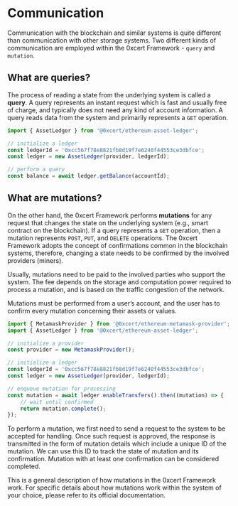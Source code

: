 # Communication

Communication with the blockchain and similar systems is quite different than communication with other storage systems. Two different kinds of communication are employed within the 0xcert Framework - `query` and `mutation`.

## What are queries?

The process of reading a state from the underlying system is called a **query**. A query represents an instant request which is fast and usually free of charge, and typically does not need any kind of account information. A query reads data from the system and primarily represents a `GET` operation.

```ts
import { AssetLedger } from '@0xcert/ethereum-asset-ledger';

// initialize a ledger
const ledgerId = '0xcc567f78e8821fb8d19f7e6240f44553ce3dbfce';
const ledger = new AssetLedger(provider, ledgerId);

// perform a query
const balance = await ledger.getBalance(accountId);
```

## What are mutations?

On the other hand, the 0xcert Framework performs **mutations** for any request that changes the state on the underlying system (e.g., smart contract on the blockchain). If a query represents a `GET` operation, then a mutation represents `POST`, `PUT`, and `DELETE` operations. The 0xcert Framework adopts the concept of confirmations common in the blockchain systems, therefore, changing a state needs to be confirmed by the involved providers (miners).

Usually, mutations need to be paid to the involved parties who support the system. The fee depends on the storage and computation power required to process a mutation, and is based on the traffic congestion of the network.

Mutations must be performed from a user’s account, and the user has to confirm every mutation concerning their assets or values.

```ts
import { MetamaskProvider } from '@0xcert/ethereum-metamask-provider';
import { AssetLedger } from '@0xcert/ethereum-asset-ledger';

// initialize a provider
const provider = new MetamaskProvider();

// initialize a ledger
const ledgerId = '0xcc567f78e8821fb8d19f7e6240f44553ce3dbfce';
const ledger = new AssetLedger(provider, ledgerId);

// enqueue mutation for processing
const mutation = await ledger.enableTransfers().then((mutation) => {
    // wait until confirmed
    return mutation.complete();
});
```

To perform a mutation, we first need to send a request to the system to be accepted for handling. Once such request is approved, the response is transmitted in the form of mutation details which include a unique ID of the mutation. We can use this ID to track the state of mutation and its confirmation. Mutation with at least one confirmation can be considered completed.

This is a general description of how mutations in the 0xcert Framework work. For specific details about how mutations work within the system of your choice, please refer to its official documentation.

